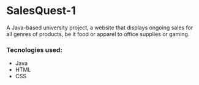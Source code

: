 # SalesQuest-1
A Java-based university project, a website that displays ongoing sales for all genres of products, be it food or apparel to office supplies or gaming.

### Tecnologies used:
- Java
- HTML
- CSS
